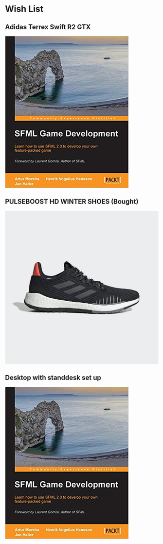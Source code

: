 # Wish List

## Adidas Terrex Swift R2 GTX

![](../.gitbook/assets/image.png)



## PULSEBOOST HD WINTER SHOES \(Bought\)

![](../.gitbook/assets/image%20%2814%29.png)



## Desktop with standdesk set up

![](../.gitbook/assets/image%20%281%29.png)



